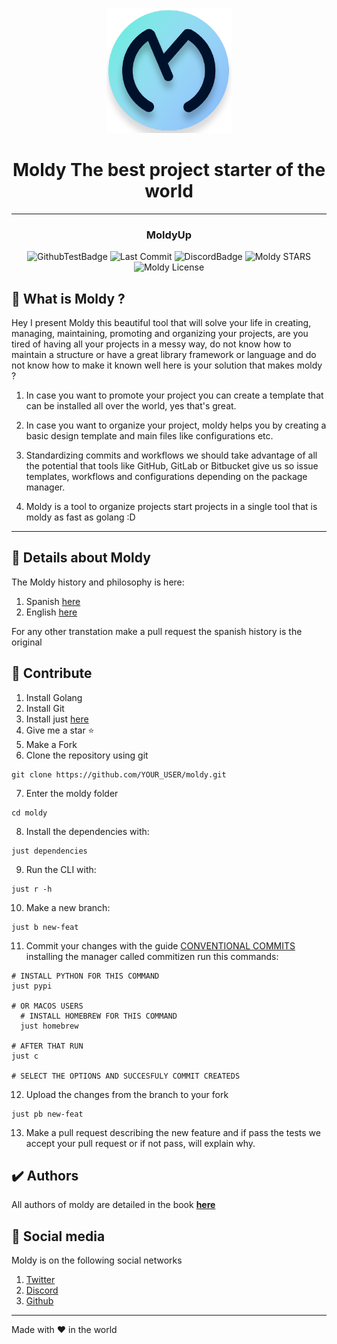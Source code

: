 <div align="center">
  <p>
    <img width="200" src="./assets/icon.png">
  </p>
  <h1>Moldy The best project starter of the world</h1>
  <hr>
  <h3>MoldyUp</h3>
</div>

<div align="center">

![GithubTestBadge](https://img.shields.io/github/workflow/status/Moldy-Community/moldy/Go?label=Tests&logo=github)
![Last Commit](https://img.shields.io/github/last-commit/Moldy-Community/moldy)
![DiscordBadge](https://img.shields.io/discord/842085043777831012?logo=discord&logoColor=white)
![Moldy STARS](https://img.shields.io/github/stars/Moldy-Community/moldy?style=social)
![Moldy License](https://img.shields.io/github/license/moldy-community/moldy)

</div>

## 🤔 What is Moldy ?

Hey I present Moldy this beautiful tool that will solve your life in creating, managing, maintaining, promoting and organizing your projects, are you tired of having all your projects in a messy way, do not know how to maintain a structure or have a great library framework or language and do not know how to make it known well here is your solution that makes moldy ?

1. In case you want to promote your project you can create a template that can be installed all over the world, yes that's great.

2. In case you want to organize your project, moldy helps you by creating a basic design template and main files like configurations etc.

3. Standardizing commits and workflows we should take advantage of all the potential that tools like GitHub, GitLab or Bitbucket give us so issue templates, workflows and configurations depending on the package manager.

4. Moldy is a tool to organize projects start projects in a single tool that is moldy as fast as golang :D

---

## 📃 Details about Moldy

The Moldy history and philosophy is here:

1. Spanish [here](./docs/history/HISTORY_ES.md)
2. English [here](./docs/history/HISTORY_EN.md)

For any other transtation make a pull request the spanish history is the original

## 🧐 Contribute

1. Install Golang
2. Install Git
3. Install just [here](https://github.com/casey/just)
4. Give me a star ⭐
5. Make a Fork
6. Clone the repository using git

```
git clone https://github.com/YOUR_USER/moldy.git
```

7. Enter the moldy folder

```
cd moldy
```

8. Install the dependencies with:

```
just dependencies
```

9. Run the CLI with:

```
just r -h
```

10. Make a new branch:

```
just b new-feat
```

11. Commit your changes with the guide [CONVENTIONAL COMMITS](https://www.conventionalcommits.org/en/v1.0.0/) installing the manager called commitizen run this commands:

```
# INSTALL PYTHON FOR THIS COMMAND
just pypi

# OR MACOS USERS
  # INSTALL HOMEBREW FOR THIS COMMAND
  just homebrew

# AFTER THAT RUN
just c

# SELECT THE OPTIONS AND SUCCESFULY COMMIT CREATEDS
```

12. Upload the changes from the branch to your fork

```
just pb new-feat
```

13. Make a pull request describing the new feature and if pass the tests we accept your pull request or if not pass, will explain why.

## ✔️ Authors

All authors of moldy are detailed in the book **[here](https://moldybook.netlify.app/docs)**

## 📱 Social media

Moldy is on the following social networks

1. [Twitter](https://twitter.com/CommunityMoldy)
2. [Discord](https://discord.gg/2uwzhmJdfw)
3. [Github](https://github.com/Moldy-Community)

---

Made with ❤️ in the world
